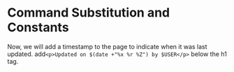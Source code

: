# Command Substitution and Constants
Now, we will add a timestamp to the page to indicate when it was last updated.
add`<p>Updated on $(date +"%x %r %Z") by $USER</p>` below the h1 tag.
<!--stackedit_data:
eyJoaXN0b3J5IjpbLTQxMDAzNDUxMV19
-->